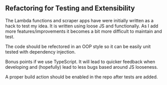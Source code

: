 ## Refactoring for Testing and Extensibility

The Lambda functions and scraper apps have were initially written as a hack to test my idea. It is written using loose JS and functionally. As I add more features/improvements it becomes a bit more difficult to maintain and test. 

The code should be refectored in an OOP style so it can be easily unit tested with dependency injection.

Bonus points if we use TypeScript. It will lead to quicker feedback when developing and (hopefully) lead to less bugs based around JS looseness. 

A proper build action should be enabled in the repo after tests are added.
